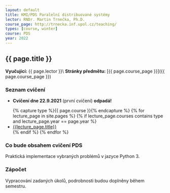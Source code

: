```yaml
---
layout: default
title: KMI/PDS Paralelní distribuované systémy
lector: RNDr. Martin Trnečka, Ph.D.
course_page: http://trnecka.inf.upol.cz/teaching/
types: [course, winter]
course: PDS
year: 2022
---
```


## {{ page.title }}
**Vyučující:** {{ page.lector }}\\
**Stránky předmětu:** [{{ page.course_page }}]({{ page.course_page }})

### Seznam cvičení
* **Cvičení dne 22.9.2021** (první cvičení) **odpadá!**
<ul>
{% capture type %}{{ page.course }}{% endcapture %}
{% for lecture_page in site.pages %}
{% if lecture_page.courses contains type and lecture_page.year == page.year %}
<li>
<a href="{{lecture_page.url}}">{{lecture_page.title}}</a>
</li>
{% endif %}
{% endfor %}
</ul>

### Co bude obsahem cvičení PDS
Praktická implementace vybraných problémů v jazyce Python 3.

### Zápočet
Vypracování zadaných úkolů, podrobnosti budou doplněny během semestru.
